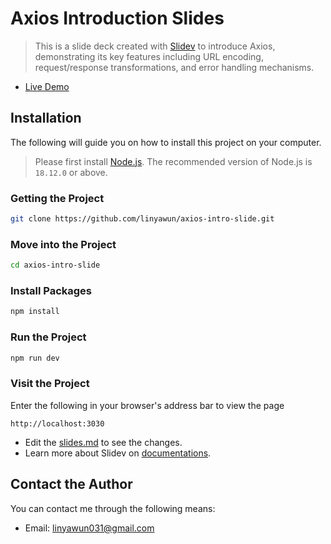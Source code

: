 # Axios Introduction Slides

> This is a slide deck created with [Slidev](https://github.com/slidevjs/slidev) to introduce Axios, demonstrating its key features including URL encoding, request/response transformations, and error handling mechanisms.

- [Live Demo](https://linyawun.github.io/axios-intro-slide/1)

## Installation
The following will guide you on how to install this project on your computer.
> Please first install [Node.js](https://nodejs.org/en/download). The recommended version of Node.js is `18.12.0` or above.
### Getting the Project
```bash
git clone https://github.com/linyawun/axios-intro-slide.git
```
### Move into the Project
```bash
cd axios-intro-slide
```
### Install Packages
```bash
npm install
```
### Run the Project
```bash
npm run dev
```
### Visit the Project
Enter the following in your browser's address bar to view the page
```
http://localhost:3030
```

- Edit the [slides.md](./slides.md) to see the changes.
- Learn more about Slidev on [documentations](https://sli.dev/).

## Contact the Author
You can contact me through the following means:
- Email: linyawun031@gmail.com

